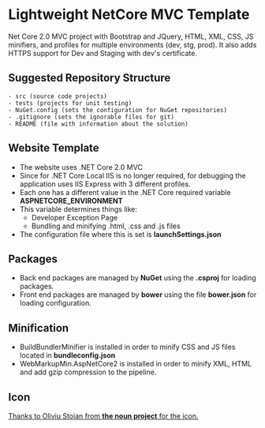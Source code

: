 # Lightweight NetCore MVC Template

Net Core 2.0 MVC project with Bootstrap and JQuery, HTML, XML, CSS, JS minifiers, and profiles for multiple environments (dev, stg, prod). It also adds HTTPS support for Dev and Staging with dev's certificate.


## Suggested Repository Structure

```
- src (source code projects)
- tests (projects for unit testing)
- NuGet.config (sets the configuration for NuGet repositories)
- .gitignore (sets the ignorable files for git)
- README (file with information about the solution)
```

## Website Template

- The website uses .NET Core 2.0 MVC
- Since for .NET Core Local IIS is no longer required, for debugging the application uses IIS Express with 3 different profiles.
- Each one has a different value in the .NET Core required variable  **ASPNETCORE_ENVIRONMENT**
- This variable determines things like:
  - Developer Exception Page
  - Bundling and minifying .html, .css and .js files
- The configuration file where this is set is **launchSettings.json**

## Packages

- Back end packages are managed by **NuGet** using the **.csproj** for loading packages.
- Front end packages are managed by **bower** using the file **bower.json** for loading configuration.

## Minification

- BuildBundlerMinifier is installed in order to minify CSS and JS files located in **bundleconfig.json**
- WebMarkupMin.AspNetCore2 is installed in order to minify XML, HTML and add gzip compression to the pipeline.

## Icon

[Thanks to Oliviu Stoian from **the noun project** for the icon.](https://thenounproject.com/smashicons/)